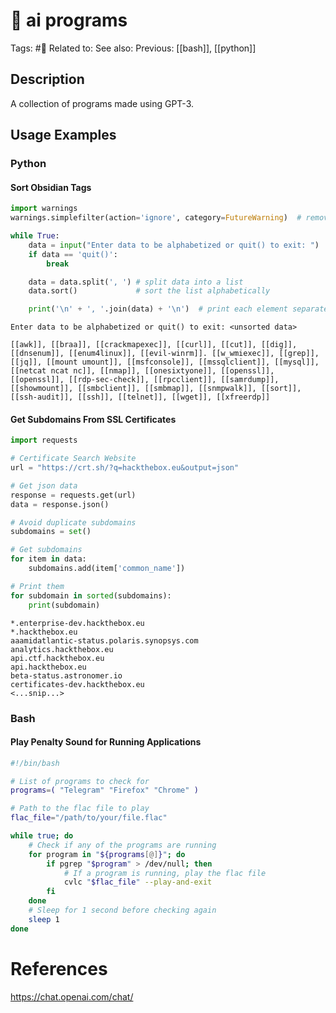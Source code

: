 # 🤖 ai programs
Tags: #🤖
Related to: 
See also: 
Previous: [[bash]], [[python]]

## Description

A collection of programs made using GPT-3.

## Usage Examples

### Python

#### Sort Obsidian Tags

```python
import warnings
warnings.simplefilter(action='ignore', category=FutureWarning)  # removes FutureWarning: "Possible nested set at position 1"

while True:
    data = input("Enter data to be alphabetized or quit() to exit: ")
    if data == 'quit()':
        break  

    data = data.split(', ') # split data into a list
    data.sort()             # sort the list alphabetically

    print('\n' + ', '.join(data) + '\n')  # print each element separated by a comma
```

```text
Enter data to be alphabetized or quit() to exit: <unsorted data>
```

```text
[[awk]], [[braa]], [[crackmapexec]], [[curl]], [[cut]], [[dig]], [[dnsenum]], [[enum4linux]], [[evil-winrm]]. [[w_wmiexec]], [[grep]], [[jq]], [[mount umount]], [[msfconsole]], [[mssqlclient]], [[mysql]], [[netcat ncat nc]], [[nmap]], [[onesixtyone]], [[openssl]], [[openssl]], [[rdp-sec-check]], [[rpcclient]], [[samrdump]], [[showmount]], [[smbclient]], [[smbmap]], [[snmpwalk]], [[sort]], [[ssh-audit]], [[ssh]], [[telnet]], [[wget]], [[xfreerdp]]
```

#### Get Subdomains From SSL Certificates

```python
import requests

# Certificate Search Website
url = "https://crt.sh/?q=hackthebox.eu&output=json"

# Get json data
response = requests.get(url)
data = response.json()

# Avoid duplicate subdomains
subdomains = set()

# Get subdomains
for item in data:
    subdomains.add(item['common_name'])

# Print them
for subdomain in sorted(subdomains):
    print(subdomain)
```

```text
*.enterprise-dev.hackthebox.eu
*.hackthebox.eu
aaamidatlantic-status.polaris.synopsys.com
analytics.hackthebox.eu
api.ctf.hackthebox.eu
api.hackthebox.eu
beta-status.astronomer.io
certificates-dev.hackthebox.eu
<...snip...>
```

### Bash

#### Play Penalty Sound for Running Applications

```bash
#!/bin/bash

# List of programs to check for
programs=( "Telegram" "Firefox" "Chrome" )

# Path to the flac file to play
flac_file="/path/to/your/file.flac"

while true; do
    # Check if any of the programs are running
    for program in "${programs[@]}"; do
        if pgrep "$program" > /dev/null; then
            # If a program is running, play the flac file
            cvlc "$flac_file" --play-and-exit
        fi
    done
    # Sleep for 1 second before checking again
    sleep 1
done

```

# References

https://chat.openai.com/chat/
